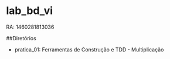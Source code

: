 # lab_bd_vi
RA: 1460281813036

##Diretórios

* pratica_01: Ferramentas de Construção e TDD - Multiplicação
